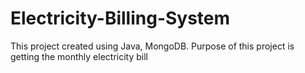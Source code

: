 # Electricity-Billing-System
This project created using Java, MongoDB. Purpose of this project is getting the monthly electricity bill
